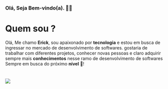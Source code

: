### Olá, Seja Bem-vindo(a). 🥳🎉


# Quem sou ?

 <p> Olá, Me chamo <strong>Erick</strong>, sou apaixonado por <strong>tecnologia</strong> e estou em busca de ingressar no mercado de desenvolvimento de softwares.
 gostaria de trabalhar com diferentes projetos, conhecer novas pessoas e claro adquirir sempre mais <strong>conhecimentos</strong> nesse ramo de desenvolvimento de softwares
Sempre em busca do próximo <strong>nível</strong> 🚀!</p>

 <h1>
 <img src="https://attaa.sa/files/library_thumbnails/c8c83ba_1600208181.jpg">
</h1>
